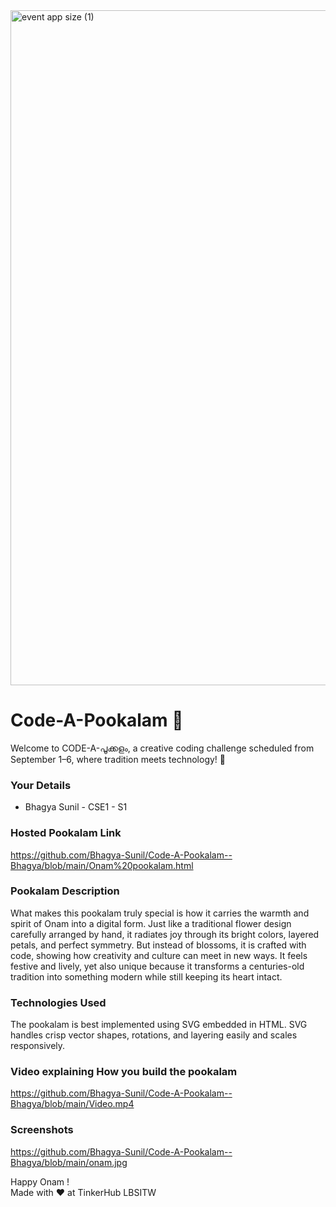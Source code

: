 <img width="1920" height="1080" alt="event app size (1)" src="https://github.com/user-attachments/assets/9c18c1de-1249-41ca-9561-1bc003606551" />

# Code-A-Pookalam 🌸
Welcome to CODE-A-പൂക്കളം, a creative coding challenge scheduled from September 1–6, where tradition meets technology! 🌼


### Your Details
- Bhagya Sunil - CSE1 - S1



### Hosted Pookalam Link
https://github.com/Bhagya-Sunil/Code-A-Pookalam--Bhagya/blob/main/Onam%20pookalam.html


### Pookalam Description
What makes this pookalam truly special is how it carries the warmth and spirit of Onam into a digital form. Just like a traditional flower design carefully arranged by hand, it radiates joy through its bright colors, layered petals, and perfect symmetry. But instead of blossoms, it is crafted with code, showing how creativity and culture can meet in new ways. It feels festive and lively, yet also unique because it transforms a centuries-old tradition into something modern while still keeping its heart intact.



### Technologies Used 
The pookalam is best implemented using SVG embedded in HTML. SVG handles crisp vector shapes, rotations, and layering easily and scales responsively.

### Video explaining How you build the pookalam
https://github.com/Bhagya-Sunil/Code-A-Pookalam--Bhagya/blob/main/Video.mp4


### Screenshots
https://github.com/Bhagya-Sunil/Code-A-Pookalam--Bhagya/blob/main/onam.jpg

Happy Onam ! <br>
Made with ❤️ at TinkerHub LBSITW
